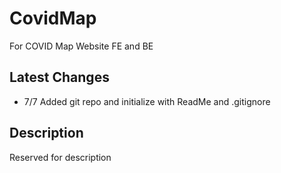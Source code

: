 # CovidMap
For COVID Map Website FE and BE
## Latest Changes
* 7/7 Added git repo and initialize with ReadMe and .gitignore 
## Description
Reserved for description 
